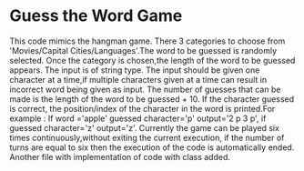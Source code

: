 # Guess the Word Game 

This code mimics the hangman game. There 3 categories to choose from 'Movies/Capital Cities/Languages'.The word to be guessed is randomly selected. Once the category is chosen,the length of the word to be guessed appears. The input is of string type. 
The input should be given one character at a time,if multiple characters given at a time can result in incorrect word being given as input.
The number of guesses that can be made is the length of the word to be guessed + 10. 
If the character guessed is correct, the position/index of the character in the word is printed.For example : If word ='apple' guessed character='p' output='2 p 3 p', if guessed character='z' output='z'.
Currently the game can be played six times continuously,without exiting the current execution, if the number of turns are equal to six then the execution of the code is automatically ended.
Another file with implementation of code with class added.



